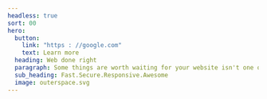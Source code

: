 ```yaml
---
headless: true
sort: 00
hero:
  button:
    link: "https : //google.com"
    text: Learn more
  heading: Web done right
  paragraph: Some things are worth waiting for your website isn't one of them.
  sub_heading: Fast.Secure.Responsive.Awesome
  image: outerspace.svg
---
```

